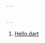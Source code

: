 ```yaml
---


---
```


<ol>
<li><a href="https://github.com/shfaizan/dart_programming/blob/master/hello.dart">Hello.dart</a></li>
</ol>

